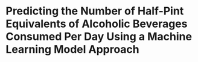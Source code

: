 # Predicting the Number of Half-Pint Equivalents of Alcoholic Beverages Consumed Per Day Using a Machine Learning Model Approach
